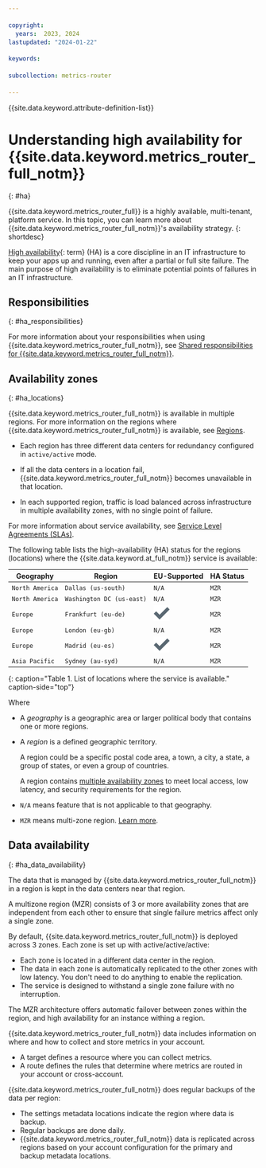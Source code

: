 ```yaml
---

copyright:
  years:  2023, 2024
lastupdated: "2024-01-22"

keywords:

subcollection: metrics-router

---
```


{{site.data.keyword.attribute-definition-list}}



# Understanding high availability for {{site.data.keyword.metrics_router_full_notm}}
{: #ha}

{{site.data.keyword.metrics_router_full}} is a highly available, multi-tenant, platform service. In this topic, you can learn more about {{site.data.keyword.metrics_router_full_notm}}'s availability strategy.
{: shortdesc}

[High availability](#x2284708){: term} (HA) is a core discipline in an IT infrastructure to keep your apps up and running, even after a partial or full site failure. The main purpose of high availability is to eliminate potential points of failures in an IT infrastructure.


## Responsibilities
{: #ha_responsibilities}

For more information about your responsibilities when using {{site.data.keyword.metrics_router_full_notm}}, see [Shared responsibilities for {{site.data.keyword.metrics_router_full_notm}}](/docs/metrics-router?topic=metrics-router-shared-responsibilities).



## Availability zones
{: #ha_locations}

{{site.data.keyword.metrics_router_full_notm}} is available in multiple regions. For more information on the regions where {{site.data.keyword.metrics_router_full_notm}} is available, see [Regions](/docs/metrics-router?topic=metrics-router-regions).

- Each region has three different data centers for redundancy configured in `active/active` mode.

- If all the data centers in a location fail, {{site.data.keyword.metrics_router_full_notm}} becomes unavailable in that location.

- In each supported region, traffic is load balanced across infrastructure in multiple availability zones, with no single point of failure.

For more information about service availability, see [Service Level Agreements (SLAs)](/docs/overview?topic=overview-slas).

The following table lists the high-availability (HA) status for the regions (locations) where the {{site.data.keyword.at_full_notm}} service is available:

| Geography             | Region                   | EU-Supported | HA Status |
|-----------------------|--------------------------|--------------|-----------|
| `North America`       | `Dallas (us-south)`      | `N/A`        | `MZR`     |
| `North America`       | `Washington DC (us-east)`   | `N/A`        | `MZR`     |
| `Europe`              | `Frankfurt (eu-de)`      | ![Checkmark icon](../images/checkmark-icon.svg "checkmark") | `MZR`     |
| `Europe`              | `London (eu-gb)`         | `N/A`        | `MZR`     |
| `Europe`              | `Madrid (eu-es)`         | ![Checkmark icon](../images/checkmark-icon.svg "checkmark")         | `MZR`     |
| `Asia Pacific`        | `Sydney (au-syd)`        | `N/A`        | `MZR`     |
{: caption="Table 1. List of locations where the service is available." caption-side="top"}



Where
* A *geography* is a geographic area or larger political body that contains one or more regions.
* A *region* is a defined geographic territory.

    A region could be a specific postal code area, a town, a city, a state, a group of states, or even a group of countries.

    A region contains [multiple availability zones](https://www.ibm.com/cloud/data-centers/) to meet local access, low latency, and security requirements for the region.

* `N/A` means feature that is not applicable to that geography.
* `MZR` means multi-zone region. [Learn more](/docs/overview?topic=overview-locations#table-mzr).


## Data availability
{: #ha_data_availability}

The data that is managed by {{site.data.keyword.metrics_router_full_notm}} in a region is kept in the data centers near that region.

A multizone region (MZR) consists of 3 or more availability zones that are independent from each other to ensure that single failure metrics affect only a single zone.

By default, {{site.data.keyword.metrics_router_full_notm}} is deployed across 3 zones. Each zone is set up with active/active/active:
* Each zone is located in a different data center in the region.
* The data in each zone is automatically replicated to the other zones with low latency. You don't need to do anything to enable the replication.
* The service is designed to withstand a single zone failure with no interruption.

The MZR architecture offers automatic failover between zones within the region, and high availability for an instance withing a region.

{{site.data.keyword.metrics_router_full_notm}} data includes information on where and how to collect and store metrics in your account.
- A target defines a resource where you can collect metrics.
- A route defines the rules that determine where metrics are routed in your account or cross-account.

{{site.data.keyword.metrics_router_full_notm}} does regular backups of the data per region:
- The settings metadata locations indicate the region where data is backup.
- Regular backups are done daily.
- {{site.data.keyword.metrics_router_full_notm}} data is replicated across regions based on your account configuration for the primary and backup metadata locations.

